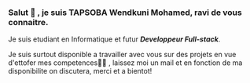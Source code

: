 ### Salut 👋 , je suis TAPSOBA Wendkuni Mohamed, ravi de vous connaitre.

Je suis etudiant en Informatique et futur **_Developpeur Full-stack_**.

Je suis surtout disponible a travailler avec vous sur des projets en vue d'ettofer mes competences🕵️‍♀️ , laissez moi un mail et en fonction de ma disponibilite on discutera, merci et a bientot!

